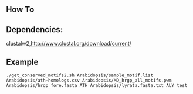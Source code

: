## How To




## Dependencies:

clustalw2,http://www.clustal.org/download/current/




## Example

`./get_conserved_motifs2.sh Arabidopsis/sample_motif.list Arabidopsis/ath-homologs.csv Arabidopsis/MD_hrgp_all_motifs.pwm Arabidopsis/hrgp_fore.fasta ATH Arabidopsis/lyrata.fasta.txt ALY test
`
